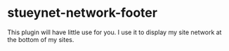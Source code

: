 stueynet-network-footer
=======================

This plugin will have little use for you. I use it to display my site network at the bottom of my sites.
